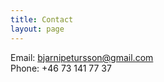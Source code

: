 ```yaml
---
title: Contact
layout: page
---
```


Email: [bjarnipetursson@gmail.com](mailto:bjarnipetursson@gmail.com)  
Phone: +46 73 141 77 37